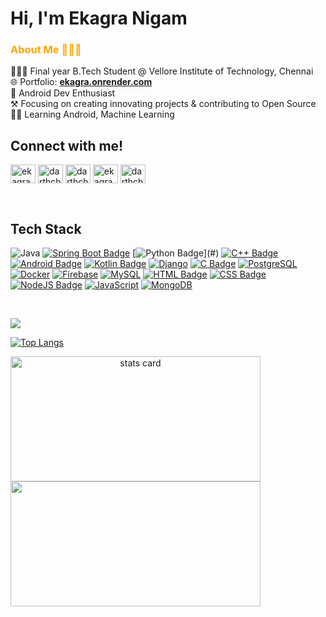 <!-- README FILE GITHUB -->
 
<h1 >Hi, I'm Ekagra Nigam </h1>

<h3 style="color:orange;" > About Me 🙍🏻‍♂️</h3>  
 <div>
👨🏻‍🎓 Final year B.Tech Student @ Vellore Institute of Technology, Chennai
<br>🌐 Portfolio:  <a style="text-decoration: underline;" href="https://ekagra.onrender.com"><strong>ekagra.onrender.com</strong></a>
<br>🤖 Android Dev Enthusiast
<br>⚒️ Focusing on creating innovating projects & contributing to Open Source
<br>👨‍💻 Learning Android, Machine Learning 
</div>
<!-- Social Links -->
<h2>Connect with me! </h2>
<p>
<a href="https://linkedin.com/in/ekagra-nigam-86a573234" target="blank"><img align="center" src="https://raw.githubusercontent.com/rahuldkjain/github-profile-readme-generator/master/src/images/icons/Social/linked-in-alt.svg" alt="ekagra-nigam-86a573234" height="30" width="40" /></a>
<a href="https://www.instagram.com/ekagraa_/" target="blank"><img align="center" src="https://raw.githubusercontent.com/rahuldkjain/github-profile-readme-generator/master/src/images/icons/Social/instagram.svg" alt="darthchild" height="30" width="40" /></a>
<a href="https://twitter.com/darthchild" target="blank"><img align="center" src="https://raw.githubusercontent.com/rahuldkjain/github-profile-readme-generator/master/src/images/icons/Social/twitter.svg" alt="darthchild" height="30" width="40" /></a>
<a href="https://www.hackerrank.com/ekagranigam" target="blank"><img align="center" src="https://raw.githubusercontent.com/rahuldkjain/github-profile-readme-generator/master/src/images/icons/Social/hackerrank.svg" alt="ekagranigam" height="30" width="40" /></a>
<a href="https://www.leetcode.com/darthchild" target="blank"><img align="center" src="https://raw.githubusercontent.com/rahuldkjain/github-profile-readme-generator/master/src/images/icons/Social/leet-code.svg" alt="darthchild" height="30" width="40" /></a>
</p>

<br>


<h2> Tech Stack </h2> 

<!-- Mostly Work With section -->
<!--  <h3 style="color:orange;margin-bottom: 15px;" >Mostly work with🔨</h3> 
<div> -->


![Java](https://img.shields.io/badge/java-%23ED8B00.svg?style=for-the-badge&logo=openjdk&logoColor=white)
[![Spring Boot Badge](https://img.shields.io/badge/SpringBoot-6db23f?&style=for-the-badge&logo=SpringBoot&logoColor=white)](#) 
[![Python Badge](https://img.shields.io/badge/PYTHON-yellow?style=for-the-badge&logo=python&logoColor=white")](#)
[![C++ Badge](https://img.shields.io/badge/C%2B%2B-00599C?style=for-the-badge&logo=c%2B%2B&logoColor=white)](#)
[![Android Badge](https://img.shields.io/badge/Android-58b45b?&style=for-the-badge&logo=Android&logoColor=white)](#) 
[![Kotlin Badge](https://img.shields.io/badge/Kotlin-844dfb?&style=for-the-badge&logo=kotlin&logoColor=white)](#) 
[![Django](https://img.shields.io/badge/django-%23092E20.svg?style=for-the-badge&logo=django&logoColor=white)](#)
[![C Badge](https://img.shields.io/badge/C-3681e3?style=for-the-badge&logo=c&logoColor=white)](#)
[![PostgreSQL](https://img.shields.io/badge/postgresql-386b93?style=for-the-badge&logo=postgresql&logoColor=white)](#)  
[![Docker](https://img.shields.io/badge/docker-%230db7ed.svg?style=for-the-badge&logo=docker&logoColor=white)](#)
[![Firebase](https://img.shields.io/badge/firebase-a08021?style=for-the-badge&logo=firebase&logoColor=ffcd34)](#)
[![MySQL](https://img.shields.io/badge/mysql-004563?style=for-the-badge&logo=mysql&logoColor=white)](#)
[![HTML Badge](https://img.shields.io/badge/HTML5-E34F26?style=for-the-badge&logo=html5&logoColor=white)](#)
[![CSS Badge](https://img.shields.io/badge/CSS3-2d53e5?&style=for-the-badge&logo=css3&logoColor=white)](#)
[![NodeJS Badge](https://img.shields.io/badge/Node%20Js-398726?style=for-the-badge&logo=node.js&logoColor=white)](#)
[![JavaScript](https://img.shields.io/badge/javascript-%23323330.svg?style=for-the-badge&logo=javascript&logoColor=%23F7DF1E)](#)
[![MongoDB](https://img.shields.io/badge/MongoDB-%234ea94b.svg?style=for-the-badge&logo=mongodb&logoColor=white)](#)

</div>
<br>
</p>     

<p align="left"> <img src="https://komarev.com/ghpvc/?username=darthchild&label=Profile%20views&color=0e75b6&style=flat"/></p>


<!-- Top language stats -->
[![Top Langs](https://github-readme-stats.vercel.app/api/top-langs/?username=darthchild&layout=compact&theme=dark&show_icons=true)](https://github.com/darthchild/github-readme-stats)


<p>
  <!-- Contrib & streak -->
  <a align= "center" href="https://github.com/darthchild">
  <img alt= "stats card" height="200px" width="400" src="https://github-readme-streak-stats.herokuapp.com/?user=darthchild&theme=dark">
  <br>

  <!-- GitHub stats -->
  <img height="200px" width="400" src="https://github-readme-stats.vercel.app/api?username=darthchild&count_private=true&theme=dark&show_icons=true" />
  <br>
</p>
